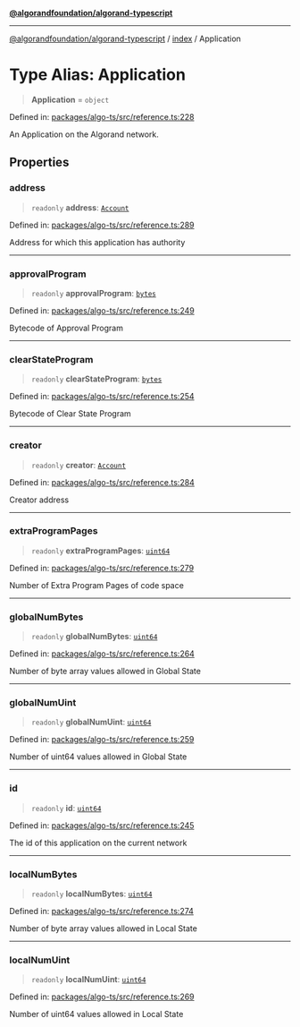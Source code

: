 [**@algorandfoundation/algorand-typescript**](../../README.md)

***

[@algorandfoundation/algorand-typescript](../../README.md) / [index](../README.md) / Application

# Type Alias: Application

> **Application** = `object`

Defined in: [packages/algo-ts/src/reference.ts:228](https://github.com/algorandfoundation/puya-ts/blob/main/packages/algo-ts/src/reference.ts#L228)

An Application on the Algorand network.

## Properties

### address

> `readonly` **address**: [`Account`](Account.md)

Defined in: [packages/algo-ts/src/reference.ts:289](https://github.com/algorandfoundation/puya-ts/blob/main/packages/algo-ts/src/reference.ts#L289)

Address for which this application has authority

***

### approvalProgram

> `readonly` **approvalProgram**: [`bytes`](bytes.md)

Defined in: [packages/algo-ts/src/reference.ts:249](https://github.com/algorandfoundation/puya-ts/blob/main/packages/algo-ts/src/reference.ts#L249)

Bytecode of Approval Program

***

### clearStateProgram

> `readonly` **clearStateProgram**: [`bytes`](bytes.md)

Defined in: [packages/algo-ts/src/reference.ts:254](https://github.com/algorandfoundation/puya-ts/blob/main/packages/algo-ts/src/reference.ts#L254)

Bytecode of Clear State Program

***

### creator

> `readonly` **creator**: [`Account`](Account.md)

Defined in: [packages/algo-ts/src/reference.ts:284](https://github.com/algorandfoundation/puya-ts/blob/main/packages/algo-ts/src/reference.ts#L284)

Creator address

***

### extraProgramPages

> `readonly` **extraProgramPages**: [`uint64`](uint64.md)

Defined in: [packages/algo-ts/src/reference.ts:279](https://github.com/algorandfoundation/puya-ts/blob/main/packages/algo-ts/src/reference.ts#L279)

Number of Extra Program Pages of code space

***

### globalNumBytes

> `readonly` **globalNumBytes**: [`uint64`](uint64.md)

Defined in: [packages/algo-ts/src/reference.ts:264](https://github.com/algorandfoundation/puya-ts/blob/main/packages/algo-ts/src/reference.ts#L264)

Number of byte array values allowed in Global State

***

### globalNumUint

> `readonly` **globalNumUint**: [`uint64`](uint64.md)

Defined in: [packages/algo-ts/src/reference.ts:259](https://github.com/algorandfoundation/puya-ts/blob/main/packages/algo-ts/src/reference.ts#L259)

Number of uint64 values allowed in Global State

***

### id

> `readonly` **id**: [`uint64`](uint64.md)

Defined in: [packages/algo-ts/src/reference.ts:245](https://github.com/algorandfoundation/puya-ts/blob/main/packages/algo-ts/src/reference.ts#L245)

The id of this application on the current network

***

### localNumBytes

> `readonly` **localNumBytes**: [`uint64`](uint64.md)

Defined in: [packages/algo-ts/src/reference.ts:274](https://github.com/algorandfoundation/puya-ts/blob/main/packages/algo-ts/src/reference.ts#L274)

Number of byte array values allowed in Local State

***

### localNumUint

> `readonly` **localNumUint**: [`uint64`](uint64.md)

Defined in: [packages/algo-ts/src/reference.ts:269](https://github.com/algorandfoundation/puya-ts/blob/main/packages/algo-ts/src/reference.ts#L269)

Number of uint64 values allowed in Local State
